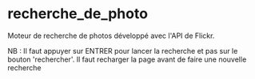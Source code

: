 # recherche_de_photo

Moteur de recherche de photos développé avec l'API de Flickr.

NB : Il faut appuyer sur ENTRER pour lancer la recherche et pas sur le bouton 'rechercher'.
Il faut recharger la page avant de faire une nouvelle recherche
